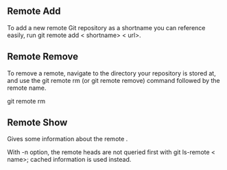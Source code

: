## Remote Add 
To add a new remote Git repository as a shortname you can reference easily, run git remote add < shortname> < url>.


## Remote Remove
To remove a remote, navigate to the directory your repository is stored at, and use the git remote rm (or git remote remove) command followed by the remote name.

git remote rm <remote-name>

## Remote Show

Gives some information about the remote <name>.

With -n option, the remote heads are not queried first with git ls-remote < name>; cached information is used instead.
